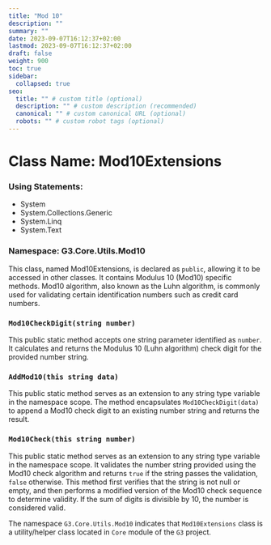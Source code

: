 ```yaml
---
title: "Mod 10"
description: ""
summary: ""
date: 2023-09-07T16:12:37+02:00
lastmod: 2023-09-07T16:12:37+02:00
draft: false
weight: 900
toc: true
sidebar:
  collapsed: true
seo:
  title: "" # custom title (optional)
  description: "" # custom description (recommended)
  canonical: "" # custom canonical URL (optional)
  robots: "" # custom robot tags (optional)
---
```


# Class Name: Mod10Extensions

### Using Statements:
- System
- System.Collections.Generic
- System.Linq
- System.Text

### Namespace: G3.Core.Utils.Mod10

This class, named Mod10Extensions, is declared as `public`, allowing it to be accessed in other classes. It contains Modulus 10 (Mod10) specific methods. Mod10 algorithm, also known as the Luhn algorithm, is commonly used for validating certain identification numbers such as credit card numbers.

### `Mod10CheckDigit(string number)`

This public static method accepts one string parameter identified as `number`. It calculates and returns the Modulus 10 (Luhn algorithm) check digit for the provided number string.

### `AddMod10(this string data)`

This public static method serves as an extension to any string type variable in the namespace scope. The method encapsulates `Mod10CheckDigit(data)` to append a Mod10 check digit to an existing number string and returns the result.

### `Mod10Check(this string number)`

This public static method serves as an extension to any string type variable in the namespace scope. It validates the number string provided using the Mod10 check algorithm and returns `true` if the string passes the validation, `false` otherwise. This method first verifies that the string is not null or empty, and then performs a modified version of the Mod10 check sequence to determine validity. If the sum of digits is divisible by 10, the number is considered valid.

The namespace `G3.Core.Utils.Mod10` indicates that `Mod10Extensions` class is a utility/helper class located in `Core` module of the `G3` project.